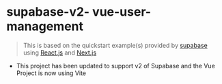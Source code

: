 # supabase-v2- vue-user-management

>This is based on the quickstart example(s) provided by [supabase](https://supabase.io/) using [React.js](https://supabase.io/docs/guides/with-react) and [Next.js](https://supabase.io/docs/guides/with-nextjs)

- This project has been updated to support v2 of Supabase and the Vue Project is now using Vite
